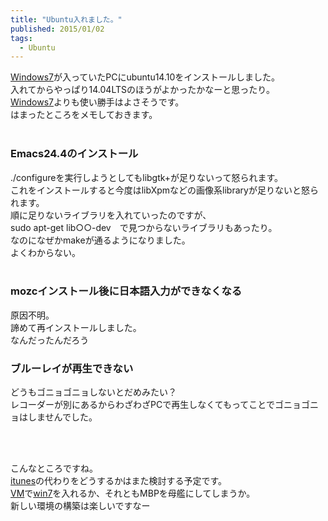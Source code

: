 ```yaml
---
title: "Ubuntu入れました。"
published: 2015/01/02
tags:
  - Ubuntu
---
```


<p><a class="keyword" href="http://d.hatena.ne.jp/keyword/Windows7">Windows7</a>が入っていたPCにubuntu14.10をインストールしました。<br />
入れてからやっぱり14.04LTSのほうがよかったかなーと思ったり。<br />
<a class="keyword" href="http://d.hatena.ne.jp/keyword/Windows7">Windows7</a>よりも使い勝手はよさそうです。<br />
はまったところをメモしておきます。<br />
<br />
</p>

<div class="section">
    <h3>Emacs24.4のインストール</h3>
    <p>./configureを実行しようとしてもlibgtk+が足りないって怒られます。<br />
これをインストールすると今度はlibXpmなどの画像系libraryが足りないと怒られます。<br />
順に足りないライブラリを入れていったのですが、<br />
sudo apt-get  lib○○-dev　で見つからないライブラリもあったり。<br />
なのになぜかmakeが通るようになりました。<br />
よくわからない。<br />
<br />
</p>

</div>
<div class="section">
    <h3>mozcインストール後に日本語入力ができなくなる</h3>
    <p>原因不明。<br />
諦めて再インストールしました。<br />
なんだったんだろう</p>

</div>
<div class="section">
    <h3>ブルーレイが再生できない</h3>
    <p>どうもゴニョゴニョしないとだめみたい？<br />
レコーダーが別にあるからわざわざPCで再生しなくてもってことでゴニョゴニョはしませんでした。</p><br />
<br />
<p>こんなところですね。<br />
<a class="keyword" href="http://d.hatena.ne.jp/keyword/itunes">itunes</a>の代わりをどうするかはまた検討する予定です。<br />
<a class="keyword" href="http://d.hatena.ne.jp/keyword/VM">VM</a>で<a class="keyword" href="http://d.hatena.ne.jp/keyword/win7">win7</a>を入れるか、それともMBPを母艦にしてしまうか。<br />
新しい環境の構築は楽しいですなー</p>

</div>
